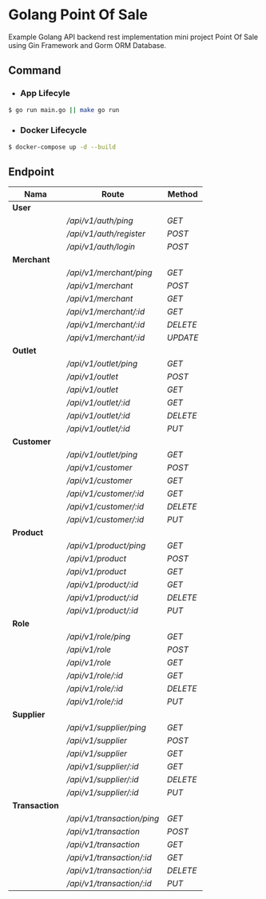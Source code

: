 # Golang Point Of Sale

Example Golang API backend rest implementation mini project Point Of Sale using Gin Framework and Gorm ORM Database.

## Command

- ### App Lifecyle

```sh
$ go run main.go || make go run
```

- ### Docker Lifecycle

```sh
$ docker-compose up -d --build
```
## Endpoint

| **Nama**        | **Route**                  | **Method** |
| --------------- | -------------------------- | ---------- |
| **User**        |                            |            |
|                 | */api/v1/auth/ping*        | *GET*      |
|                 | */api/v1/auth/register*    | *POST*     |
|                 | */api/v1/auth/login*        | *POST*     |
| **Merchant**    |                            |            |
|                 | */api/v1/merchant/ping*    | *GET*      |
|                 | */api/v1/merchant*         | *POST*     |
|                 | */api/v1/merchant*         | *GET*      |
|                 | */api/v1/merchant/:id*     | *GET*      |
|                 | */api/v1/merchant/:id*     | *DELETE*   |
|                 | */api/v1/merchant/:id*     | *UPDATE*   |
| **Outlet**      |                            |            |
|                 | */api/v1/outlet/ping*      | *GET*      |
|                 | */api/v1/outlet*           | *POST*     |
|                 | */api/v1/outlet*           | *GET*      |
|                 | */api/v1/outlet/:id*       | *GET*      |
|                 | */api/v1/outlet/:id*       | *DELETE*   |
|                 | */api/v1/outlet/:id*       | *PUT*      |
| **Customer**    |                            |            |
|                 | */api/v1/outlet/ping*      | *GET*      |
|                 | */api/v1/customer*         | *POST*     |
|                 | */api/v1/customer*         | *GET*      |
|                 | */api/v1/customer/:id*     | *GET*      |
|                 | */api/v1/customer/:id*     | *DELETE*   |
|                 | */api/v1/customer/:id*     | *PUT*      |
| **Product**     |                            |            |
|                 | */api/v1/product/ping*     | *GET*      |
|                 | */api/v1/product*          | *POST*     |
|                 | */api/v1/product*          | *GET*      |
|                 | */api/v1/product/:id*      | *GET*      |
|                 | */api/v1/product/:id*      | *DELETE*   |
|                 | */api/v1/product/:id*      | *PUT*      |
| **Role**        |                            |            |
|                 | */api/v1/role/ping*        | *GET*      |
|                 | */api/v1/role*             | *POST*     |
|                 | */api/v1/role*             | *GET*      |
|                 | */api/v1/role/:id*         | *GET*      |
|                 | */api/v1/role/:id*         | *DELETE*   |
|                 | */api/v1/role/:id*         | *PUT*      |
| **Supplier**    |                            |            |
|                 | */api/v1/supplier/ping*    | *GET*      |
|                 | */api/v1/supplier*         | *POST*     |
|                 | */api/v1/supplier*         | *GET*      |
|                 | */api/v1/supplier/:id*     | *GET*      |
|                 | */api/v1/supplier/:id*     | *DELETE*   |
|                 | */api/v1/supplier/:id*     | *PUT*      |
| **Transaction** |                            |            |
|                 | */api/v1/transaction/ping* | *GET*      |
|                 | */api/v1/transaction*      | *POST*     |
|                 | */api/v1/transaction*      | *GET*      |
|                 | */api/v1/transaction/:id*  | *GET*      |
|                 | */api/v1/transaction/:id*  | *DELETE*   |
|                 | */api/v1/transaction/:id*  | *PUT*      |